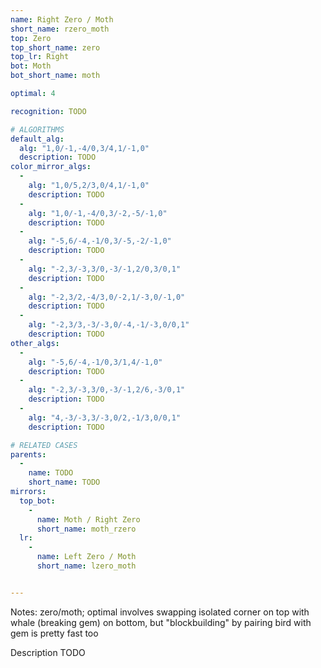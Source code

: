 ```yaml
---
name: Right Zero / Moth
short_name: rzero_moth
top: Zero
top_short_name: zero
top_lr: Right
bot: Moth
bot_short_name: moth

optimal: 4

recognition: TODO

# ALGORITHMS
default_alg:
  alg: "1,0/-1,-4/0,3/4,1/-1,0"
  description: TODO
color_mirror_algs:
  -
    alg: "1,0/5,2/3,0/4,1/-1,0"
    description: TODO
  -
    alg: "1,0/-1,-4/0,3/-2,-5/-1,0"
    description: TODO
  -
    alg: "-5,6/-4,-1/0,3/-5,-2/-1,0"
    description: TODO
  -
    alg: "-2,3/-3,3/0,-3/-1,2/0,3/0,1"
    description: TODO
  -
    alg: "-2,3/2,-4/3,0/-2,1/-3,0/-1,0"
    description: TODO
  -
    alg: "-2,3/3,-3/-3,0/-4,-1/-3,0/0,1"
    description: TODO
other_algs:
  -
    alg: "-5,6/-4,-1/0,3/1,4/-1,0"
    description: TODO
  -
    alg: "-2,3/-3,3/0,-3/-1,2/6,-3/0,1"
    description: TODO
  -
    alg: "4,-3/-3,3/-3,0/2,-1/3,0/0,1"
    description: TODO

# RELATED CASES
parents:
  -
    name: TODO
    short_name: TODO
mirrors:
  top_bot:
    -
      name: Moth / Right Zero
      short_name: moth_rzero
  lr:
    -
      name: Left Zero / Moth
      short_name: lzero_moth


---
```


Notes: zero/moth; optimal involves swapping isolated corner on top with whale (breaking gem) on bottom, but "blockbuilding" by pairing bird with gem is pretty fast too

Description TODO

